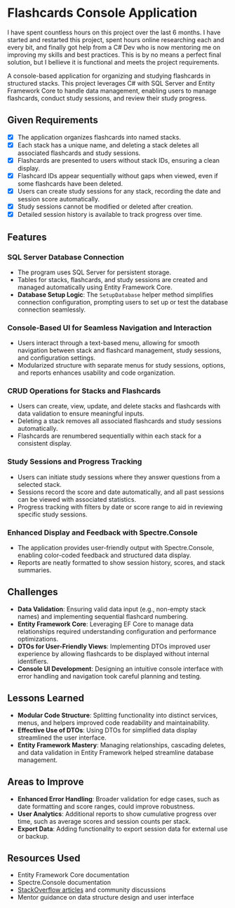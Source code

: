 ﻿# Flashcards Console Application

I have spent countless hours on this project over the last 6 months. I have
started and restarted this project, spent hours online researching each and
every bit, and finally got help from a C# Dev who is now mentoring me on
improving my skills and best practices. This is by no means a perfect final
solution, but I bellieve it is functional and meets the project requirements.

A console-based application for organizing and studying flashcards in
structured stacks. This project leverages C# with SQL Server and Entity
Framework Core to handle data management, enabling users to manage flashcards,
conduct study sessions, and review their study progress.

## Given Requirements
- [x] The application organizes flashcards into named stacks.
- [x] Each stack has a unique name, and deleting a stack deletes all associated
  flashcards and study sessions.
- [x] Flashcards are presented to users without stack IDs, ensuring a clean
  display.
- [x] Flashcard IDs appear sequentially without gaps when viewed, even if some
  flashcards have been deleted.
- [x] Users can create study sessions for any stack, recording the date and
  session score automatically.
- [x] Study sessions cannot be modified or deleted after creation.
- [x] Detailed session history is available to track progress over time.

## Features

### SQL Server Database Connection

- The program uses SQL Server for persistent storage.
- Tables for stacks, flashcards, and study sessions are created and managed
  automatically using Entity Framework Core.
- **Database Setup Logic**: The `SetupDatabase` helper method simplifies
  connection configuration, prompting users to set up or test the database
  connection seamlessly.

### Console-Based UI for Seamless Navigation and Interaction

- Users interact through a text-based menu, allowing for smooth navigation
  between stack and flashcard management, study sessions, and configuration
  settings.
- Modularized structure with separate menus for study sessions, options, and
  reports enhances usability and code organization.

### CRUD Operations for Stacks and Flashcards

- Users can create, view, update, and delete stacks and flashcards with data
  validation to ensure meaningful inputs.
- Deleting a stack removes all associated flashcards and study sessions
  automatically.
- Flashcards are renumbered sequentially within each stack for a consistent
  display.

### Study Sessions and Progress Tracking

- Users can initiate study sessions where they answer questions from a selected
  stack.
- Sessions record the score and date automatically, and all past sessions can
  be viewed with associated statistics.
- Progress tracking with filters by date or score range to aid in reviewing
  specific study sessions.

### Enhanced Display and Feedback with Spectre.Console

- The application provides user-friendly output with Spectre.Console, enabling
  color-coded feedback and structured data display.
- Reports are neatly formatted to show session history, scores, and stack
  summaries.

## Challenges

- **Data Validation**: Ensuring valid data input (e.g., non-empty stack names)
  and implementing sequential flashcard numbering.
- **Entity Framework Core**: Leveraging EF Core to manage data relationships
  required understanding configuration and performance optimizations.
- **DTOs for User-Friendly Views**: Implementing DTOs improved user experience
  by allowing flashcards to be displayed without internal identifiers.
- **Console UI Development**: Designing an intuitive console interface with
  error handling and navigation took careful planning and testing.

## Lessons Learned

- **Modular Code Structure**: Splitting functionality into distinct services,
  menus, and helpers improved code readability and maintainability.
- **Effective Use of DTOs**: Using DTOs for simplified data display streamlined
  the user interface.
- **Entity Framework Mastery**: Managing relationships, cascading deletes, and
  data validation in Entity Framework helped streamline database management.

## Areas to Improve

- **Enhanced Error Handling**: Broader validation for edge cases, such as date
  formatting and score ranges, could improve robustness.
- **User Analytics**: Additional reports to show cumulative progress over time,
  such as average scores and session counts per stack.
- **Export Data**: Adding functionality to export session data for external use
  or backup.

## Resources Used
- Entity Framework Core documentation
- Spectre.Console documentation
- [StackOverflow articles](https://stackoverflow.com/) and community
  discussions
- Mentor guidance on data structure design and user interface
